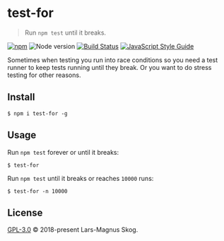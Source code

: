 # test-for

> Run `npm test` until it breaks.

[![npm](https://img.shields.io/npm/v/test-for.svg)](https://www.npmjs.com/package/test-for)
![Node version](https://img.shields.io/node/v/test-for.svg)
[![Build Status](https://travis-ci.org/ralphtheninja/test-for.svg?branch=master)](https://travis-ci.org/ralphtheninja/test-for)
[![JavaScript Style Guide](https://img.shields.io/badge/code_style-standard-brightgreen.svg)](https://standardjs.com)

Sometimes when testing you run into race conditions so you need a test runner to keep tests running until they break. Or you want to do stress testing for other reasons.

## Install

```
$ npm i test-for -g
```

## Usage

Run `npm test` forever or until it breaks:

```
$ test-for
```

Run `npm test` until it breaks or reaches `10000` runs:

```
$ test-for -n 10000
```

## License

[GPL-3.0](LICENSE) © 2018-present Lars-Magnus Skog.
